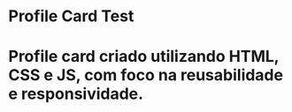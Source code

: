 # Profile Card Test
# Profile card criado utilizando HTML, CSS e JS, com foco na reusabilidade e responsividade.
